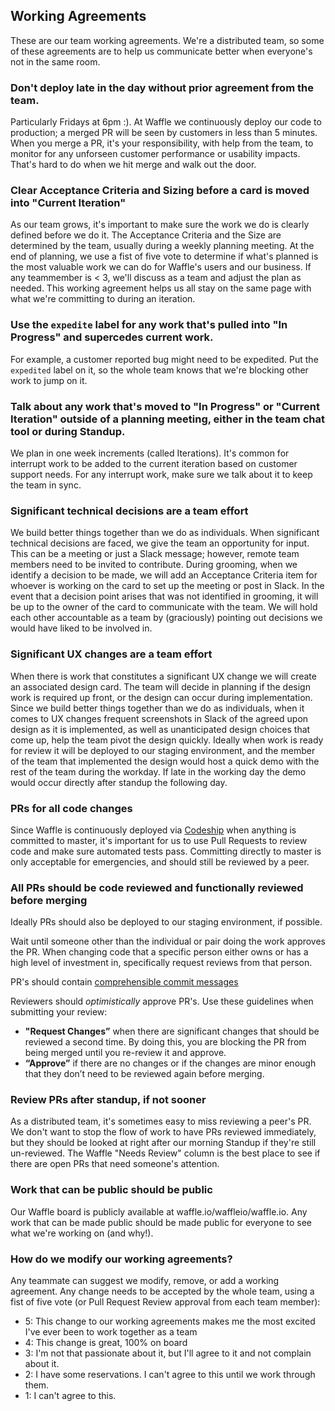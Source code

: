 ## Working Agreements
These are our team working agreements. We're a distributed team, so some of these agreements are to help us communicate better when everyone's not in the same room.

### Don't deploy late in the day without prior agreement from the team.
Particularly Fridays at 6pm :). At Waffle we continuously deploy our code to production; a merged PR will be seen by customers in less than 5 minutes. When you merge a PR, it's your responsibility, with help from the team, to monitor for any unforseen customer performance or usability impacts. That's hard to do when we hit merge and walk out the door.

### Clear Acceptance Criteria and Sizing before a card is moved into "Current Iteration"
As our team grows, it's important to make sure the work we do is clearly defined before we do it. The Acceptance Criteria and the Size are determined by the team, usually during a weekly planning meeting.  At the end of planning, we use a fist of five vote to determine if what's planned is the most valuable work we can do for Waffle's users and our business.  If any teammember is < 3, we'll discuss as a team and adjust the plan as needed. This working agreement helps us all stay on the same page with what we're committing to during an iteration.

### Use the `expedite` label for any work that's pulled into "In Progress" and supercedes current work.
For example, a customer reported bug might need to be expedited. Put the `expedited` label on it, so the whole team knows that we're blocking other work to jump on it.

### Talk about any work that's moved to "In Progress" or "Current Iteration" outside of a planning meeting, either in the team chat tool or during Standup.
We plan in one week increments (called Iterations). It's common for interrupt work to be added to the current iteration based on customer support needs. For any interrupt work, make sure we talk about it to keep the team in sync.

### Significant technical decisions are a team effort
We build better things together than we do as individuals. When significant technical decisions are faced, we give the team an opportunity for input. This can be a meeting or just a Slack message; however, remote team members need to be invited to contribute. During grooming, when we identify a decision to be made, we will add an Acceptance Criteria item for whoever is working on the card to set up the meeting or post in Slack. In the event that a decision point arises that was not identified in grooming, it will be up to the owner of the card to communicate with the team. We will hold each other accountable as a team by (graciously) pointing out decisions we would have liked to be involved in.

### Significant UX changes are a team effort
When there is work that constitutes a significant UX change we will create an associated design card. The team will decide in planning if the design work is required up front, or the design can occur during implementation. 
Since we build better things together than we do as individuals, when it comes to UX changes frequent screenshots in Slack of the agreed upon design as it is implemented, as well as unanticipated design choices that come up, help the team pivot the design quickly. Ideally when work is ready for review it will be deployed to our staging environment, and the member of the team that implemented the design would host a quick demo with the rest of the team during the workday. If late in the working day the demo would occur directly after standup the following day. 

### PRs for all code changes
Since Waffle is continuously deployed via [Codeship](https://codeship.com) when anything is committed to master, it's important for us to use Pull Requests to review code and make sure automated tests pass. Committing directly to master is only acceptable for emergencies, and should still be reviewed by a peer.

### All PRs should be code reviewed and functionally reviewed before merging
Ideally PRs should also be deployed to our staging environment, if possible.

Wait until someone other than the individual or pair doing the work approves the PR. When changing code that a specific person either owns or has a high level of investment in, specifically request reviews from that person.

PR's should contain [comprehensible commit
messages](https://robots.thoughtbot.com/5-useful-tips-for-a-better-commit-message)

Reviewers should _optimistically_ approve PR's. Use these guidelines when submitting your review:
- __"Request Changes”__ when there are significant changes that should be reviewed a second time. By doing this, you are blocking the PR from being merged until you re-review it and approve.
- __“Approve”__ if there are no changes or if the changes are minor enough that they don’t need to be reviewed again before merging.

### Review PRs after standup, if not sooner
As a distributed team, it's sometimes easy to miss reviewing a peer's PR. We don't want to stop the flow of work to have PRs reviewed immediately, but they should be looked at right after our morning Standup if they're still un-reviewed. The Waffle "Needs Review" column is the best place to see if there are open PRs that need someone's attention.

### Work that can be public should be public
Our Waffle board is publicly available at waffle.io/waffleio/waffle.io. Any work that can be made public should be made public for everyone to see what we're working on (and why!).

### How do we modify our working agreements?
Any teammate can suggest we modify, remove, or add a working agreement. Any change needs to be accepted by the whole team, using a fist of five vote (or Pull Request Review approval from each team member):
- 5: This change to our working agreements makes me the most excited I've ever been to work together as a team
- 4: This change is great, 100% on board
- 3: I'm not that passionate about it, but I'll agree to it and not complain about it.
- 2: I have some reservations. I can't agree to this until we work through them.
- 1: I can't agree to this.

